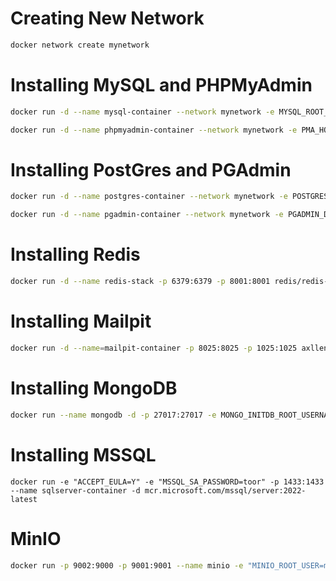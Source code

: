 # Creating New Network

```bash
docker network create mynetwork
```

# Installing MySQL and PHPMyAdmin
```bash
docker run -d --name mysql-container --network mynetwork -e MYSQL_ROOT_PASSWORD=toor -p 3306:3306 mysql:latest

```

```bash
docker run -d --name phpmyadmin-container --network mynetwork -e PMA_HOST=mysql-container -e PMA_PORT=3306 -p 8080:80 phpmyadmin/phpmyadmin:latest
```

# Installing PostGres and PGAdmin
```bash
docker run -d --name postgres-container --network mynetwork -e POSTGRES_PASSWORD=toor -p 5432:5432 postgres:latest
```

```bash
docker run -d --name pgadmin-container --network mynetwork -e PGADMIN_DEFAULT_EMAIL=admin@example.com -e PGADMIN_DEFAULT_PASSWORD=yourpassword -p 8080:80 dpage/pgadmin4:latest
```


# Installing Redis 
```bash
docker run -d --name redis-stack -p 6379:6379 -p 8001:8001 redis/redis-stack:latest
```


# Installing Mailpit
```bash
docker run -d --name=mailpit-container -p 8025:8025 -p 1025:1025 axllent/mailpit
```

# Installing MongoDB
```bash
docker run --name mongodb -d -p 27017:27017 -e MONGO_INITDB_ROOT_USERNAME=root -e MONGO_INITDB_ROOT_PASSWORD=toor mongo
```

# Installing MSSQL
```base
docker run -e "ACCEPT_EULA=Y" -e "MSSQL_SA_PASSWORD=toor" -p 1433:1433 --name sqlserver-container -d mcr.microsoft.com/mssql/server:2022-latest
```

# MinIO
```bash
docker run -p 9002:9000 -p 9001:9001 --name minio -e "MINIO_ROOT_USER=minioadmin" -e "MINIO_ROOT_PASSWORD=minioadmin" minio/minio server /data --console-address ":9001"
```
